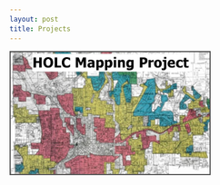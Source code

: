 ```yaml
---
layout: post
title: Projects
---
```



<a href="./Projects/HOLC.md">
    <img src="/Projects/HOLC_tile.jpg" width="350" alt="HOLC" title="HOLC Mapping Project" alt="HOLC" style="border:2px solid #555" />
 </a>
